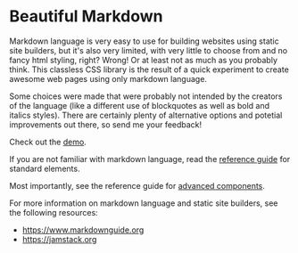 # Beautiful Markdown

Markdown language is very easy to use for building websites using static site builders, but it's also very limited, with very little to choose from and no fancy html styling, right? Wrong!
Or at least not as much as you probably think. This classless CSS library is the result of a quick experiment to create awesome web pages using only markdown language.

Some choices were made that were probably not intended by the creators of the language (like a different use of blockquotes as well as bold and italics styles). There are certainly plenty of alternative options  and potetial improvements out there, so send me your feedback!

Check out the [demo](https://bndp.github.io/beautiful-markup).

If you are not familiar with markdown language, read the [reference guide](https://bndp.github.io/beautiful-markup/reference) for standard elements.

Most importantly, see the reference guide for [advanced components](https://bndp.github.io/beautiful-markup/components).

For more information on markdown language and static site builders, see the following resources:
- https://www.markdownguide.org
- https://jamstack.org
